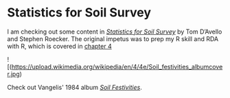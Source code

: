# Statistics for Soil Survey

I am checking out some content in [*Statistics for Soil Survey*](http://ncss-tech.github.io/stats_for_soil_survey/) by Tom D’Avello and Stephen Roecker. The original impetus was to prep my R skill and RDA with R, which is covered in [chapter 4](http://ncss-tech.github.io/stats_for_soil_survey/chapters/4_exploratory_analysis/4_exploratory_analysis.html)

![(https://upload.wikimedia.org/wikipedia/en/4/4e/Soil_festivities_albumcover.jpg)

Check out Vangelis' 1984 album [*Soil Festivities*](https://www.youtube.com/watch?v=SlmS54OIkKY).